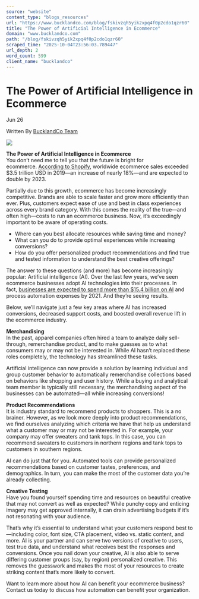 ```yaml
---
source: "website"
content_type: "blogs_resources"
url: "https://www.bucklandco.com/blog/fskivzqh5yik2xpq4f0p2cdo1qzr60"
title: "The Power of Artificial Intelligence in Ecommerce"
domain: "www.bucklandco.com"
path: "/blog/fskivzqh5yik2xpq4f0p2cdo1qzr60"
scraped_time: "2025-10-04T23:56:03.789447"
url_depth: 2
word_count: 599
client_name: "bucklandco"
---
```


# The Power of Artificial Intelligence in Ecommerce

Jun 26

Written By [BucklandCo Team](/blog?author=627d4624d58ec57fd47a2734)

![](https://images.squarespace-cdn.com/content/v1/6268579a877ca8664845642e/1652463046529-E4LZ35DRRE0QCYWF01WU/AdobeStock_170135489.png)

**The Power of Artificial Intelligence in Ecommerce**  
You don’t need me to tell you that the future is bright for ecommerce. [According to Shopify](https://www.shopify.com/enterprise/the-future-of-ecommerce), worldwide ecommerce sales exceeded $3.5 trillion USD in 2019—an increase of nearly 18%—and are expected to double by 2023.  

Partially due to this growth, ecommerce has become increasingly competitive. Brands are able to scale faster and grow more efficiently than ever. Plus, customers expect ease of use and best in class experiences across every brand category. With this comes the reality of the true—and often high—costs to run an ecommerce business. Now, it’s exceedingly important to be aware of operating costs.

*   Where can you best allocate resources while saving time and money?  
*   What can you do to provide optimal experiences while increasing conversions?  
*   How do you offer personalized product recommendations and find true and tested information to understand the best creative offerings?  

The answer to these questions (and more) has become increasingly popular: Artificial intelligence (AI). Over the last few years, we’ve seen ecommerce businesses adopt AI technologies into their processes. In fact, [businesses are expected to spend more than $15.4 billion on AI](https://www.shopify.com/enterprise/the-future-of-ecommerce) and process automation expenses by 2021. And they’re seeing results.

Below, we’ll navigate just a few key areas where AI has increased conversions, decreased support costs, and boosted overall revenue lift in the ecommerce industry.

**Merchandising**  
In the past, apparel companies often hired a team to analyze daily sell-through, remerchandise product, and to make guesses as to what consumers may or may not be interested in. While AI hasn’t replaced these roles completely, the technology has streamlined these tasks.  

Artificial intelligence can now provide a solution by learning individual and group customer behavior to automatically remerchandise collections based on behaviors like shopping and user history. While a buying and analytical team member is typically still necessary, the merchandising aspect of the businesses can be automated—all while increasing conversions!

**Product Recommendations**  
It is industry standard to recommend products to shoppers. This is a no brainer. However, as we look more deeply into product recommendations, we find ourselves analyzing which criteria we have that help us understand what a customer may or may not be interested in. For example, your company may offer sweaters and tank tops. In this case, you can recommend sweaters to customers in northern regions and tank tops to customers in southern regions.

AI can do just that for you. Automated tools can provide personalized recommendations based on customer tastes, preferences, and demographics. In turn, you can make the most of the customer data you’re already collecting.  

**Creative Testing**  
Have you found yourself spending time and resources on beautiful creative that may not convert as well as expected? While punchy copy and enticing imagery may get approved internally, it can drain advertising budgets if it’s not resonating with your audience.

That’s why it’s essential to understand what your customers respond best to—including color, font size, CTA placement, video vs. static content, and more. AI is your partner and can serve two versions of creative to users, test true data, and understand what receives best the responses and conversions. Once you nail down your creative, AI is also able to serve differing customer groups (say, by region) personalized creative. This removes the guesswork and makes the most of your resources to create striking content that’s more likely to convert.  

Want to learn more about how AI can benefit your ecommerce business? Contact us today to discuss how automation can benefit your organization.